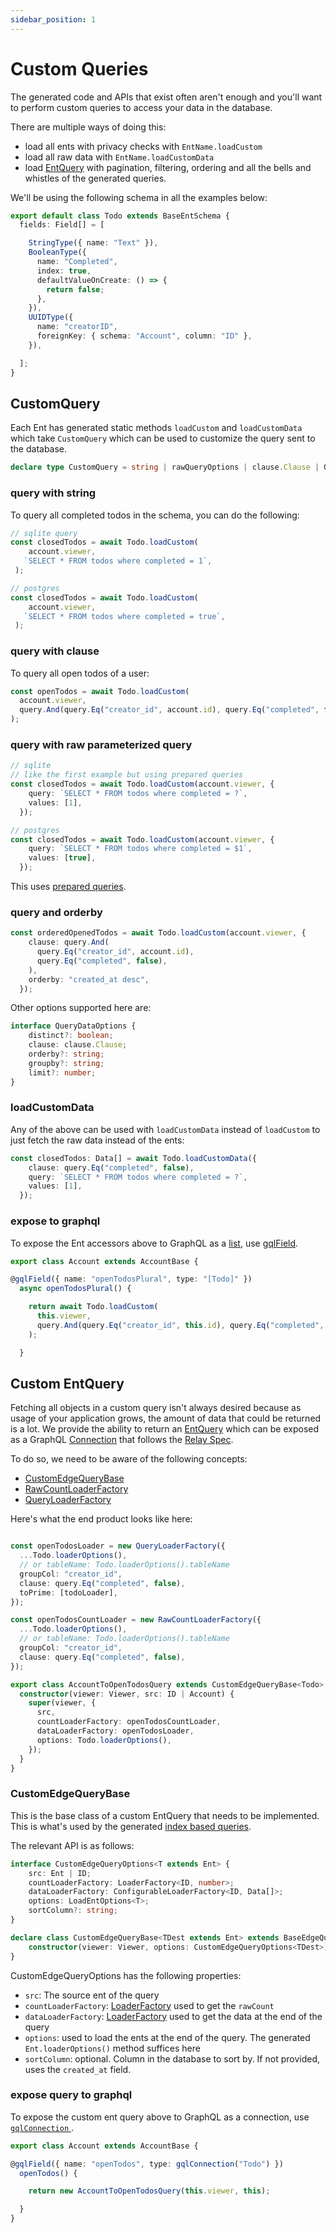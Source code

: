 ```yaml
---
sidebar_position: 1
---
```


# Custom Queries

The generated code and APIs that exist often aren't enough and you'll want to perform custom queries to access your data in the database.

There are multiple ways of doing this:

* load all ents with privacy checks with `EntName.loadCustom`
* load all raw data with `EntName.loadCustomData`
* load [EntQuery](/docs/core-concepts/ent-query) with pagination, filtering, ordering and all the bells and whistles of the generated queries.

We'll be using the following schema in all the examples below:

```ts title="src/schema/todo.ts"
export default class Todo extends BaseEntSchema {
  fields: Field[] = [

    StringType({ name: "Text" }),
    BooleanType({
      name: "Completed",
      index: true,
      defaultValueOnCreate: () => {
        return false;
      },
    }),
    UUIDType({
      name: "creatorID",
      foreignKey: { schema: "Account", column: "ID" },
    }),

  ]; 
}

```

## CustomQuery

Each Ent has generated static methods `loadCustom` and `loadCustomData` which take `CustomQuery` which can be used to customize the query sent to the database.

```ts
declare type CustomQuery = string | rawQueryOptions | clause.Clause | QueryDataOptions;
```

### query with string

To query all completed todos in the schema, you can do the following:

```ts
// sqlite query
const closedTodos = await Todo.loadCustom(
    account.viewer,
   `SELECT * FROM todos where completed = 1`,
 );

// postgres
const closedTodos = await Todo.loadCustom(
    account.viewer,
   `SELECT * FROM todos where completed = true`,
 );
```

### query with clause

To query all open todos of a user:

```ts
const openTodos = await Todo.loadCustom(
  account.viewer,
  query.And(query.Eq("creator_id", account.id), query.Eq("completed", false)),
);
```

### query with raw parameterized query

```ts
// sqlite
// like the first example but using prepared queries
const closedTodos = await Todo.loadCustom(account.viewer, {
    query: `SELECT * FROM todos where completed = ?`,
    values: [1],
  });

// postgres
const closedTodos = await Todo.loadCustom(account.viewer, {
    query: `SELECT * FROM todos where completed = $1`,
    values: [true],
  });
```

This uses [prepared queries](https://en.wikipedia.org/wiki/Prepared_statement).

### query and orderby

```ts
const orderedOpenedTodos = await Todo.loadCustom(account.viewer, {
    clause: query.And(
      query.Eq("creator_id", account.id),
      query.Eq("completed", false),
    ),
    orderby: "created_at desc",
  });
```

Other options supported here are:

```ts
interface QueryDataOptions {
    distinct?: boolean;
    clause: clause.Clause;
    orderby?: string;
    groupby?: string;
    limit?: number;
}
```

### loadCustomData

Any of the above can be used with `loadCustomData` instead of `loadCustom` to just fetch the raw data instead of the ents:

```ts
const closedTodos: Data[] = await Todo.loadCustomData({
    clause: query.Eq("completed", false),
    query: `SELECT * FROM todos where completed = ?`,
    values: [1],
  });
```

### expose to graphql

To expose the Ent accessors above to GraphQL as a [list](https://graphql.org/learn/schema/#lists-and-non-null), use [gqlField](/docs/custom-graphql/gql-field).

```ts title="src/account.ts"
export class Account extends AccountBase {

@gqlField({ name: "openTodosPlural", type: "[Todo]" })
  async openTodosPlural() {

    return await Todo.loadCustom(
      this.viewer,
      query.And(query.Eq("creator_id", this.id), query.Eq("completed", false)),
    );

  }

```

## Custom EntQuery

Fetching all objects in a custom query isn't always desired because as usage of your application grows, the amount of data that could be returned is a lot. We provide the ability to return an [EntQuery](/docs/core-concepts/ent-query) which can be exposed as a GraphQL [Connection](https://graphql.org/learn/pagination/#complete-connection-model) that follows the [Relay Spec](https://relay.dev/graphql/connections.htm).

To do so, we need to be aware of the following concepts:

* [CustomEdgeQueryBase](#custom-entquery)
* [RawCountLoaderFactory](/docs/loaders/raw-count-loader#rawcountloaderfactory)
* [QueryLoaderFactory](/docs/loaders/query-loader#queryloaderfactory)

Here's what the end product looks like here:

```ts title="src/ent/account.ts"

const openTodosLoader = new QueryLoaderFactory({
  ...Todo.loaderOptions(),
  // or tableName: Todo.loaderOptions().tableName
  groupCol: "creator_id",
  clause: query.Eq("completed", false),
  toPrime: [todoLoader],
});

const openTodosCountLoader = new RawCountLoaderFactory({
  ...Todo.loaderOptions(),
  // or tableName: Todo.loaderOptions().tableName
  groupCol: "creator_id",
  clause: query.Eq("completed", false),
});

export class AccountToOpenTodosQuery extends CustomEdgeQueryBase<Todo> {
  constructor(viewer: Viewer, src: ID | Account) {
    super(viewer, {
      src,
      countLoaderFactory: openTodosCountLoader,
      dataLoaderFactory: openTodosLoader,
      options: Todo.loaderOptions(),
    });
  }
}
```

### CustomEdgeQueryBase

This is the base class of a custom EntQuery that needs to be implemented. This is what's used by the generated [index based queries](/docs/core-concepts/ent-query#index-based-query).

The relevant API is as follows:

```ts
interface CustomEdgeQueryOptions<T extends Ent> {
    src: Ent | ID;
    countLoaderFactory: LoaderFactory<ID, number>;
    dataLoaderFactory: ConfigurableLoaderFactory<ID, Data[]>;
    options: LoadEntOptions<T>;
    sortColumn?: string;
}

declare class CustomEdgeQueryBase<TDest extends Ent> extends BaseEdgeQuery<TDest, Data> {
    constructor(viewer: Viewer, options: CustomEdgeQueryOptions<TDest>);
}
```

CustomEdgeQueryOptions has the following properties:

* `src`: The source ent of the query
* `countLoaderFactory`: [LoaderFactory](/docs/loaders/loader#loaderfactory) used to get the `rawCount`
* `dataLoaderFactory`: [LoaderFactory](/docs/loaders/loader#loaderfactory) used to get the data at the end of the query
* `options`: used to load the ents at the end of the query. The generated `Ent.loaderOptions()` method suffices here
* `sortColumn`: optional. Column in the database to sort by. If not provided, uses the `created_at` field.

### expose query to graphql

To expose the custom ent query above to GraphQL as a connection, use [ `gqlConnection` ](/docs/custom-graphql/gql-connection).

```ts title="src/account.ts"
export class Account extends AccountBase {

@gqlField({ name: "openTodos", type: gqlConnection("Todo") })
  openTodos() {

    return new AccountToOpenTodosQuery(this.viewer, this);

  }
}
```
